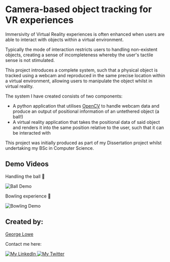# Camera-based object tracking for VR experiences

Immersivity of Virtual Reality experiences is often enhanced when users are able to interact with objects within a virtual environment. 

Typically the mode of interaction restricts users to handling non-existent objects, creating a sense of incompleteness whereby the user's tactile sense is not stimulated. 

This project introduces a complete system, such that a physical object is tracked using a webcam and reproduced in the same precise location within a virtual environment, allowing users to manipulate the object whilst in virtual reality.

The system I have created consists of two components:

- A python application that utilises [OpenCV](https://opencv.org/) to handle webcam data and produce an output of positional information of an untethered object (a ball!)
- A virtual reality application that takes the positional data of said object and renders it into the same position relative to the user, such that it can be interacted with

This project was initially produced as part of my Dissertation project whilst undertaking my BSc in Computer Science.

## Demo Videos

Handling the ball 🎾

![Ball Demo](https://media.giphy.com/media/w53V104XFiCCjfoaR7/giphy-downsized-large.gif)

Bowling experience 🎳

![Bowling Demo](https://media.giphy.com/media/WoanwYbF20QDUPGmPu/giphy.gif)


## Created by:

[George Lowe](https://github.com/georgelowe)

Contact me here:

<p align="left">
  <a href="https://www.linkedin.com/in/george-lowe/"> 
    <img alt="My LinkedIn" src="https://img.shields.io/badge/-LinkedIn-0072b1?style=flat&logo=Linkedin&logoColor=white" />
  </a>
  <a href="https://twitter.com/gloweio"> 
    <img alt="My Twitter" src="https://img.shields.io/badge/-Twitter-00acee?style=flat&logo=Twitter&logoColor=white" />
  </a>
</p>
